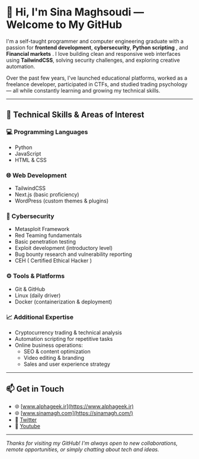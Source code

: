 # 👋 Hi, I'm Sina Maghsoudi — Welcome to My GitHub

I'm a self-taught programmer and computer engineering graduate with a passion for **frontend development**, **cybersecurity**, **Python scripting** , and **Financial markets** . I love building clean and responsive web interfaces using **TailwindCSS**, solving security challenges, and exploring creative automation.

Over the past few years, I’ve launched educational platforms, worked as a freelance developer, participated in CTFs, and studied trading psychology — all while constantly learning and growing my technical skills.

---

## 🔧 Technical Skills & Areas of Interest

### 💻 Programming Languages
- Python
- JavaScript
- HTML & CSS

### 🌐 Web Development
- TailwindCSS
- Next.js (basic proficiency)
- WordPress (custom themes & plugins)

### 🔐 Cybersecurity
- Metasploit Framework
- Red Teaming fundamentals
- Basic penetration testing
- Exploit development (introductory level)
- Bug bounty research and vulnerability reporting
- CEH ( Certified Ethical Hacker )

### ⚙️ Tools & Platforms
- Git & GitHub
- Linux (daily driver)
- Docker (containerization & deployment)


### 📈 Additional Expertise
- Cryptocurrency trading & technical analysis
- Automation scripting for repetitive tasks
- Online business operations:
  - SEO & content optimization
  - Video editing & branding
  - Sales and user experience strategy

---

## 📫 Get in Touch


- 🌐 [www.alphageek.ir](https://www.alphageek.ir)
- 🌐 [www.sinamagh.com](https://sinamagh.com/)
- 🐤 [Twitter](https://x.com/sina_magh)
- 🔴 [Youtube](https://www.youtube.com/@sinamaghs)
---

_Thanks for visiting my GitHub! I'm always open to new collaborations, remote opportunities, or simply chatting about tech and ideas._
